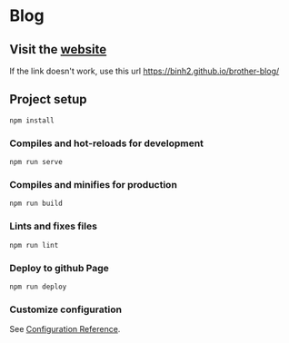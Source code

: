 # Blog

## Visit the [website](https://binh2.github.io/brother-blog/)

If the link doesn't work, use this url
https://binh2.github.io/brother-blog/

## Project setup
```
npm install
```

### Compiles and hot-reloads for development
```
npm run serve
```

### Compiles and minifies for production
```
npm run build
```

### Lints and fixes files
```
npm run lint
```

### Deploy to github Page
```
npm run deploy
```

### Customize configuration
See [Configuration Reference](https://cli.vuejs.org/config/).
